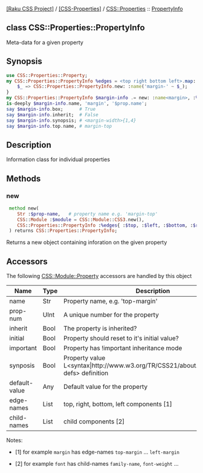 [[Raku CSS Project]](https://css-raku.github.io)
 / [[CSS-Properties]](https://css-raku.github.io/CSS-Properties-raku)
 / [CSS::Properties](https://css-raku.github.io/CSS-Properties-raku/CSS/Properties)
 :: [PropertyInfo](https://css-raku.github.io/CSS-Properties-raku/CSS/Properties/PropertyInfo)

class CSS::Properties::PropertyInfo
-----------------------------------

Meta-data for a given property

Synopsis
--------

```raku
use CSS::Properties::Property;
my CSS::Properties::PropertyInfo %edges = <top right bottom left>.map: {
    $_ => CSS::Properties::PropertyInfo.new: :name('margin-' ~ $_);
}
my CSS::Properties::PropertyInfo $margin-info .= new: :name<margin>, :%edges;
is-deeply $margin-info.name, 'margin', '$prop.name';
say $margin-info.box;      # True
say $margin-info.inherit;  # False
say $margin-info.synopsis; # <margin-width>{1,4}
say $margin-info.top.name, # margin-top
```

Description
-----------

Information class for individual properties

Methods
-------

### new

```raku
 method new(
    Str :$prop-name,   # property name e.g. 'margin-top'
    CSS::Module :$module = CSS::Module::CSS3.new(), 
    CSS::Properties::PropertyInfo :%edges{ :$top, :$left, :$bottom, :$right},
 ) returns CSS::Properties::PropertyInfo;
```

Returns a new object containing inforation on the given property

Accessors
---------

The following [CSS::Module::Property](https://css-raku.github.io/CSS-Module-raku) accessors are handled by this object

<table class="pod-table">
<thead><tr>
<th>Name</th> <th>Type</th> <th>Description</th>
</tr></thead>
<tbody>
<tr> <td>name</td> <td>Str</td> <td>Property name, e.g. &#39;top-margin&#39;</td> </tr> <tr> <td>prop-num</td> <td>UInt</td> <td>A unique number for the property</td> </tr> <tr> <td>inherit</td> <td>Bool</td> <td>The property is inherited?</td> </tr> <tr> <td>initial</td> <td>Bool</td> <td>Property should reset to it&#39;s initial value?</td> </tr> <tr> <td>important</td> <td>Bool</td> <td>Property has !important inheritance mode</td> </tr> <tr> <td>synposis</td> <td>Bool</td> <td>Property value L&lt;syntax|http://www.w3.org/TR/CSS21/about.html#property-defs&gt; definition</td> </tr> <tr> <td>default-value</td> <td>Any</td> <td>Default value for the property</td> </tr> <tr> <td>edge-names</td> <td>List</td> <td>top, right, bottom, left components [1]</td> </tr> <tr> <td>child-names</td> <td>List</td> <td>child components [2]</td> </tr>
</tbody>
</table>

Notes:

  * [1] for example `margin` has edge-names `top-margin` ... `left-margin`

  * [2] for example `font` has child-names `family-name`, `font-weight` ...

